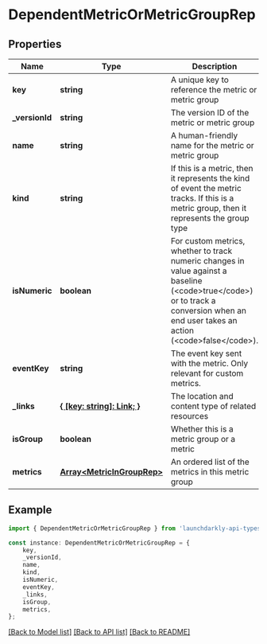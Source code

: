 # DependentMetricOrMetricGroupRep


## Properties

Name | Type | Description | Notes
------------ | ------------- | ------------- | -------------
**key** | **string** | A unique key to reference the metric or metric group | [default to undefined]
**_versionId** | **string** | The version ID of the metric or metric group | [default to undefined]
**name** | **string** | A human-friendly name for the metric or metric group | [default to undefined]
**kind** | **string** | If this is a metric, then it represents the kind of event the metric tracks. If this is a metric group, then it represents the group type | [default to undefined]
**isNumeric** | **boolean** | For custom metrics, whether to track numeric changes in value against a baseline (&lt;code&gt;true&lt;/code&gt;) or to track a conversion when an end user takes an action (&lt;code&gt;false&lt;/code&gt;). | [optional] [default to undefined]
**eventKey** | **string** | The event key sent with the metric. Only relevant for custom metrics. | [optional] [default to undefined]
**_links** | [**{ [key: string]: Link; }**](Link.md) | The location and content type of related resources | [default to undefined]
**isGroup** | **boolean** | Whether this is a metric group or a metric | [default to undefined]
**metrics** | [**Array&lt;MetricInGroupRep&gt;**](MetricInGroupRep.md) | An ordered list of the metrics in this metric group | [optional] [default to undefined]

## Example

```typescript
import { DependentMetricOrMetricGroupRep } from 'launchdarkly-api-typescript';

const instance: DependentMetricOrMetricGroupRep = {
    key,
    _versionId,
    name,
    kind,
    isNumeric,
    eventKey,
    _links,
    isGroup,
    metrics,
};
```

[[Back to Model list]](../README.md#documentation-for-models) [[Back to API list]](../README.md#documentation-for-api-endpoints) [[Back to README]](../README.md)
